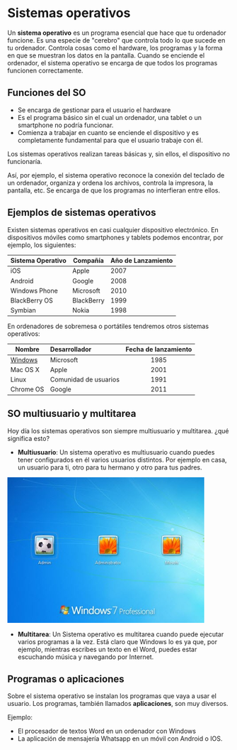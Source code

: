 # Sistemas operativos

Un **sistema operativo** es un programa esencial que hace que tu ordenador funcione. Es una especie de "cerebro" que controla todo lo que sucede en tu ordenador. Controla cosas como el hardware, los programas y la forma en que se muestran los datos en la pantalla. Cuando se enciende el ordenador, el sistema operativo se encarga de que todos los programas funcionen correctamente.

## Funciones del SO

- Se encarga de gestionar para el usuario el hardware
- Es el programa básico sin el cual un ordenador, una tablet o un smartphone no podría funcionar.
- Comienza a trabajar en cuanto se enciende el dispositivo y es completamente fundamental para que el usuario trabaje con él.

Los sistemas operativos realizan tareas básicas y, sin ellos, el dispositivo no funcionaría.

Así, por ejemplo, el sistema operativo reconoce la conexión del teclado de un ordenador, organiza y ordena los archivos, controla la impresora, la pantalla, etc. Se encarga de que los programas no interfieran entre ellos.

## Ejemplos de sistemas operativos

Existen sistemas operativos en casi cualquier dispositivo electrónico. En dispositivos móviles como smartphones y tablets podemos encontrar, por ejemplo, los siguientes:

| Sistema Operativo | Compañía   | Año de Lanzamiento |
| ----------------- | ---------- | ------------------ |
| iOS               | Apple      | 2007               |
| Android           | Google     | 2008               |
| Windows Phone     | Microsoft  | 2010               |
| BlackBerry OS     | BlackBerry | 1999               |
| Symbian           | Nokia      | 1998               |

En ordenadores de sobremesa o portátiles tendremos otros sistemas operativos:

| Nombre                      | Desarrollador         | Fecha de lanzamiento |
| --------------------------- | :-------------------- | :------------------: |
| [Windows](windows/index.md) | Microsoft             |         1985         |
| Mac OS X                    | Apple                 |         2001         |
| Linux                       | Comunidad de usuarios |         1991         |
| Chrome OS                   | Google                |         2011         |

## SO multiusuario y multitarea

Hoy día los sistemas operativos son siempre multiusuario y multitarea. ¿qué significa
esto?

- **Multiusuario**: Un sistema operativo es multiusuario cuando puedes tener configurados en él varios usuarios distintos. Por ejemplo en casa, un usuario para ti, otro para tu hermano y otro para tus padres.

![imagen](img/2019-09-16-16-42-33.png)

- **Multitarea**: Un Sistema operativo es multitarea cuando puede ejecutar varios programas a la vez. Está claro que Windows lo es ya que, por ejemplo, mientras escribes un texto en el Word, puedes estar escuchando música y navegando por Internet.

## Programas o aplicaciones

Sobre el sistema operativo se instalan los programas que vaya a usar el usuario. Los programas, también llamados **aplicaciones**, son muy diversos.

Ejemplo:

- El procesador de textos Word en un ordenador con Windows
- La aplicación de mensajería Whatsapp en un móvil con Android o IOS.